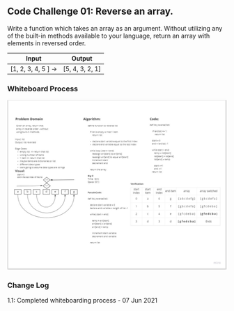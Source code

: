 ## Code Challenge 01: Reverse an array.

Write a function which takes an array as an argument. Without utilizing any of the built-in methods available to your language, return an array with elements in reversed order.

| Input    |    Output |
| --- | --- |
| [1, 2, 3, 4, 5 ]   ->|    [5, 4, 3, 2, 1] |

### Whiteboard Process

![](array-reverse.PNG)

### Change Log

1.1: Completed whiteboarding process - 07 Jun 2021
